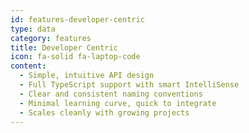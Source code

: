 ```yaml
---
id: features-developer-centric
type: data
category: features
title: Developer Centric
icon: fa-solid fa-laptop-code
content:
  - Simple, intuitive API design
  - Full TypeScript support with smart IntelliSense
  - Clear and consistent naming conventions
  - Minimal learning curve, quick to integrate
  - Scales cleanly with growing projects
---
```

